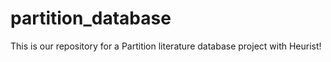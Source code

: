 # partition_database
This is our repository for a Partition literature database project with Heurist!
